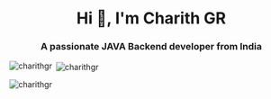 <h1 align="center">Hi 👋, I'm Charith GR</h1>
<h3 align="center">A passionate JAVA Backend developer from India</h3>

<p align="left">
</p>

<p><img align="left" src="https://github-readme-stats.vercel.app/api/top-langs?username=charithgr&show_icons=true&locale=en&layout=compact" alt="charithgr" /></p>

<p>&nbsp;<img align="center" src="https://github-readme-stats.vercel.app/api?username=charithgr&show_icons=true&locale=en" alt="charithgr" /></p>

<p><img align="center" src="https://github-readme-streak-stats.herokuapp.com/?user=charithgr&" alt="charithgr" /></p>
